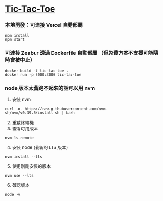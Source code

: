 # [Tic-Tac-Toe](https://tic-tac-toe-minglin1995s-projects.vercel.app/)

### 本地開發：可連接 Vercel 自動部屬

```
npm install
npm start
```

### 可連接 Zeabur 透過 Dockerfile 自動部屬 （但免費方案不支援可能隨時會被中止）

```
docker build -t tic-tac-toe .
docker run -p 3000:3000 tic-tac-toe
```

### node 版本太舊跑不起來的話可以用 nvm

1. 安裝 nvm

```
curl -o- https://raw.githubusercontent.com/nvm-sh/nvm/v0.39.5/install.sh | bash
```

2. 重啟終端機
3. 查看可用版本

```
nvm ls-remote
```

4. 安裝 node (最新的 LTS 版本)

```
nvm install --lts
```

5. 使用剛剛安裝的版本

```
nvm use --lts
```

6. 確認版本

```
node -v
```
